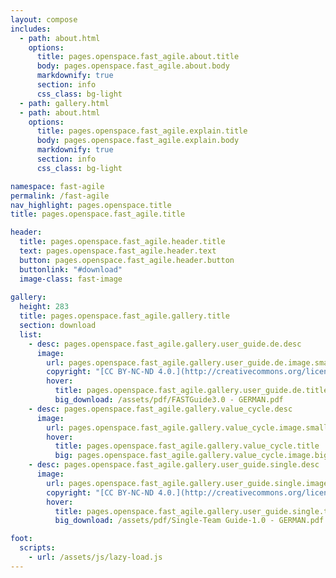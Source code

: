 ```yaml
---
layout: compose
includes:
  - path: about.html
    options:
      title: pages.openspace.fast_agile.about.title
      body: pages.openspace.fast_agile.about.body
      markdownify: true
      section: info
      css_class: bg-light
  - path: gallery.html
  - path: about.html
    options:
      title: pages.openspace.fast_agile.explain.title
      body: pages.openspace.fast_agile.explain.body
      markdownify: true
      section: info
      css_class: bg-light

namespace: fast-agile
permalink: /fast-agile
nav_highlight: pages.openspace.title
title: pages.openspace.fast_agile.title

header:
  title: pages.openspace.fast_agile.header.title
  text: pages.openspace.fast_agile.header.text
  button: pages.openspace.fast_agile.header.button
  buttonlink: "#download"
  image-class: fast-image
  
gallery:
  height: 283
  title: pages.openspace.fast_agile.gallery.title
  section: download
  list:
    - desc: pages.openspace.fast_agile.gallery.user_guide.de.desc
      image:
        url: pages.openspace.fast_agile.gallery.user_guide.de.image.small
        copyright: "[CC BY-NC-ND 4.0.](http://creativecommons.org/licenses/by-nc-nd/4.0/)"
        hover:
          title: pages.openspace.fast_agile.gallery.user_guide.de.title
          big_download: /assets/pdf/FASTGuide3.0 - GERMAN.pdf
    - desc: pages.openspace.fast_agile.gallery.value_cycle.desc
      image:
        url: pages.openspace.fast_agile.gallery.value_cycle.image.small
        hover:
          title: pages.openspace.fast_agile.gallery.value_cycle.title
          big: pages.openspace.fast_agile.gallery.value_cycle.image.big
    - desc: pages.openspace.fast_agile.gallery.user_guide.single.desc
      image:
        url: pages.openspace.fast_agile.gallery.user_guide.single.image.small
        copyright: "[CC BY-NC-ND 4.0.](http://creativecommons.org/licenses/by-nc-nd/4.0/)"
        hover:
          title: pages.openspace.fast_agile.gallery.user_guide.single.title
          big_download: /assets/pdf/Single-Team Guide-1.0 - GERMAN.pdf

foot:
  scripts:
    - url: /assets/js/lazy-load.js
---
```

